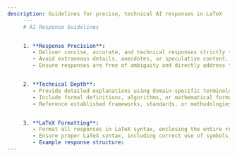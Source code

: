 ```yaml
---
description: Guidelines for precise, technical AI responses in LaTeX
     ---
     # AI Response Guidelines


     1. **Response Precision**:
        - Deliver concise, accurate, and technical responses strictly tailored to the query's scope.
        - Avoid extraneous details, anecdotes, or speculative content.
        - Ensure responses are free of ambiguity and directly address the user's intent.


     2. **Technical Depth**:
        - Provide detailed explanations using domain-specific terminology and concepts relevant to the project context.
        - Include formal definitions, algorithms, or mathematical formulations where applicable.
        - Reference established frameworks, standards, or methodologies when appropriate.


     3. **LaTeX Formatting**:
        - Format all responses in LaTeX syntax, enclosing the entire response in a `\[ ... \]` environment for mathematical or technical content, or use appropriate LaTeX commands (e.g., `\text{}`, `\section{}`, `\item`) for text and structure.
        - Ensure proper LaTeX syntax, including correct use of symbols, equations, and environments (e.g., `align`, `enumerate`).
        - Example response structure:
---
```


